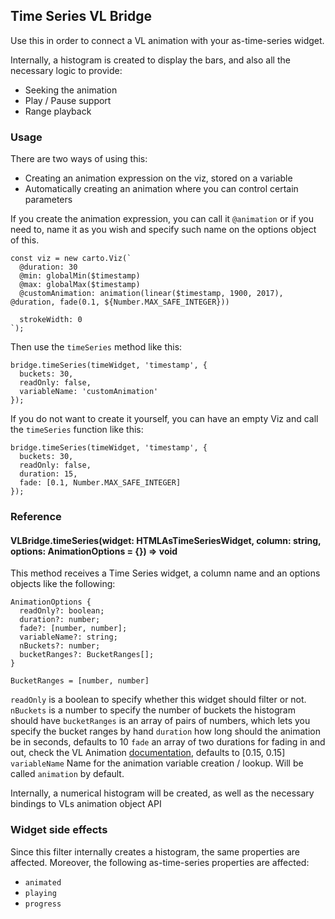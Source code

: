 ## Time Series VL Bridge

Use this in order to connect a VL animation with your as-time-series widget.

Internally, a histogram is created to display the bars, and also all the necessary logic to provide:

- Seeking the animation
- Play / Pause support
- Range playback

### Usage

There are two ways of using this:

- Creating an animation expression on the viz, stored on a variable
- Automatically creating an animation where you can control certain parameters

If you create the animation expression, you can call it `@animation` or if you need to, name it as you wish and specify such name on the options object of this.

```
const viz = new carto.Viz(`
  @duration: 30
  @min: globalMin($timestamp)
  @max: globalMax($timestamp)
  @customAnimation: animation(linear($timestamp, 1900, 2017), @duration, fade(0.1, ${Number.MAX_SAFE_INTEGER}))

  strokeWidth: 0
`);
```

Then use the `timeSeries` method like this:

```
bridge.timeSeries(timeWidget, 'timestamp', {
  buckets: 30,
  readOnly: false,
  variableName: 'customAnimation'
});
```

If you do not want to create it yourself, you can have an empty Viz and call the `timeSeries` function like this:

```
bridge.timeSeries(timeWidget, 'timestamp', {
  buckets: 30,
  readOnly: false,
  duration: 15,
  fade: [0.1, Number.MAX_SAFE_INTEGER]
});
```

### Reference

#### VLBridge.timeSeries(widget: HTMLAsTimeSeriesWidget, column: string, options: AnimationOptions = {}) => void

This method receives a Time Series widget, a column name and an options objects like the following:

```
AnimationOptions {
  readOnly?: boolean;
  duration?: number;
  fade?: [number, number];
  variableName?: string;
  nBuckets?: number;
  bucketRanges?: BucketRanges[];
}

BucketRanges = [number, number]
```

`readOnly` is a boolean to specify whether this widget should filter or not.
`nBuckets` is a number to specify the number of buckets the histogram should have
`bucketRanges` is an array of pairs of numbers, which lets you specify the bucket ranges by hand
`duration` how long should the animation be in seconds, defaults to 10
`fade` an array of two durations for fading in and out, check the VL Animation [documentation](https://carto.com/developers/carto-vl/reference/#cartoexpressionsanimation), defaults to [0.15, 0.15]
`variableName` Name for the animation variable creation / lookup. Will be called `animation` by default.

Internally, a numerical histogram will be created, as well as the necessary bindings to VLs animation object API

### Widget side effects

Since this filter internally creates a histogram, the same properties are affected. Moreover, the following as-time-series properties are affected:

- `animated`
- `playing`
- `progress`
